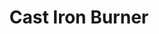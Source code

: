 ---
title: "Cast Iron Burner"
description: "CIB013B"
draft: false
image1 : 
  - name : "images/portfolio/Cast-iron-burner/CIB013B.jpg"
bg_image: "images/BurnerGroup.jpg"
category: "Cast Iron Burner"
information:
  - label : "Item"
    info : "CIB013B"
  - label : "Description"
    info : "Cast iron pan burner"
  - label : "Material"
    info : "Cast Iron"
  - label : "Finished"
    info : "Black Painted"
  - label : "Size"
    info : '13-3/4" x 3"'
---